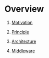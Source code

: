 # Overview

1. [Motivation](motivation)

2. [Principle](principle)

3. [Architecture](architecture)

4. [Middleware](middleware)
